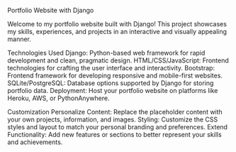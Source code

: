 Portfolio Website with Django


Welcome to my portfolio website built with Django! This project showcases my skills, experiences, and projects in an interactive and visually appealing manner.

Technologies Used
Django: Python-based web framework for rapid development and clean, pragmatic design.
HTML/CSS/JavaScript: Frontend technologies for crafting the user interface and interactivity.
Bootstrap: Frontend framework for developing responsive and mobile-first websites.
SQLite/PostgreSQL: Database options supported by Django for storing portfolio data.
Deployment: Host your portfolio website on platforms like Heroku, AWS, or PythonAnywhere.

Customization
Personalize Content: Replace the placeholder content with your own projects, information, and images.
Styling: Customize the CSS styles and layout to match your personal branding and preferences.
Extend Functionality: Add new features or sections to better represent your skills and achievements.
